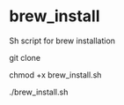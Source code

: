 # brew_install
Sh script for brew installation

git clone

chmod +x brew_install.sh

./brew_install.sh
